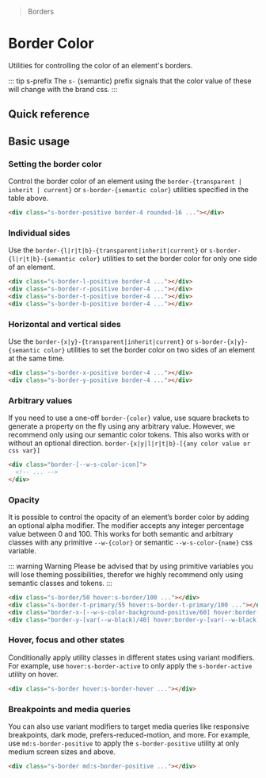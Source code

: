 > Borders

# Border Color

Utilities for controlling the color of an element's borders.

::: tip s-prefix
The `s-` (semantic) prefix signals that the color value of these will change with the brand css.
:::

## Quick reference

<theme-switcher />

<border-color-table />

## Basic usage

### Setting the border color
Control the border color of an element using the `border-{transparent | inherit | current}` or `s-border-{semantic color}` utilities specified in the table above.

<example-container>
  <div class="grid gap-16 justify-items-center">
    <div class="h-80 w-80 border-4 rounded-16 s-border-positive"></div>
  </div>
</example-container>

```html
<div class="s-border-positive border-4 rounded-16 ..."></div>
```

### Individual sides
Use the `border-{l|r|t|b}-{transparent|inherit|current}` or `s-border-{l|r|t|b}-{semantic color}` utilities to set the border color for only one side of an element.

<example-container>
  <div class="grid grid-cols-4 gap-16 justify-items-center">
    <div class="h-80 w-80 border-4 rounded-16 s-border-l-positive"></div>
    <div class="h-80 w-80 border-4 rounded-16 s-border-r-positive"></div>
    <div class="h-80 w-80 border-4 rounded-16 s-border-t-positive"></div>
    <div class="h-80 w-80 border-4 rounded-16 s-border-b-positive"></div>
  </div>
</example-container>

```html
<div class="s-border-l-positive border-4 ..."></div>
<div class="s-border-r-positive border-4 ..."></div>
<div class="s-border-t-positive border-4 ..."></div>
<div class="s-border-b-positive border-4 ..."></div>
```

### Horizontal and vertical sides
Use the `border-{x|y}-{transparent|inherit|current}` or `s-border-{x|y}-{semantic color}` utilities to set the border color on two sides of an element at the same time.

<example-container>
  <div class="grid grid-cols-2 gap-16 justify-items-center">
    <div class="h-80 w-80 border-4 rounded-16 s-border-x-positive"></div>
    <div class="h-80 w-80 border-4 rounded-16 s-border-y-positive"></div>
   </div>
</example-container>

```html
<div class="s-border-x-positive border-4 ..."></div>
<div class="s-border-y-positive border-4 ..."></div>
```

### Arbitrary values
If you need to use a one-off `border-{color}` value, use square brackets to generate a property on the fly using any arbitrary value.
However, we recommend only using our semantic color tokens.
This also works with or without an optional direction.
`border-{x|y|l|r|t|b}-[{any color value or css var}]`

```html
<div class="border-[--w-s-color-icon]">
  <!-- ... -->
</div>
```

### Opacity
It is possible to control the opacity of an element’s border color by adding an optional alpha modifier.
The modifier accepts any integer percentage value between 0 and 100.
This works for both semantic and arbitrary classes with any primitive `--w-{color}` or semantic `--w-s-color-{name}` css variable.

::: warning Warning
Please be advised that by using primitive variables you will lose theming possibilities, therefor we highly recommend only using semantic classes and tokens.
:::

<example-container class="bg-center bg-[url(/tech-docs/classes/50s-scientists.jpg)]">
  <div class="grid grid-cols-4 gap-16 justify-items-center">
    <div class="s-border/50 hover:s-border/100 h-80 w-80 border-8 rounded-16 s-bg/10 backdrop-blur-m transition-colors ease-in-out duration-700"></div>
    <div class="s-border-t-primary/55 hover:s-border-t-primary/100 h-80 w-80 border-t-8 rounded-16 s-bg/50 backdrop-blur-m transition-colors ease-in-out duration-700"></div>
    <div class="border-x-[--w-s-color-background-positive/60] hover:border-x-[--w-s-color-background-positive/100] h-80 w-80 border-x-8 rounded-16 s-bg/50 backdrop-blur-m transition-colors ease-in-out duration-700"></div>
    <div class="border-y-[var(--w-black)/40] hover:border-y-[var(--w-black)/100] h-80 w-80 border-y-8 rounded-16 s-bg/50 backdrop-blur-m transition-colors ease-in-out duration-700"></div>
  </div>
</example-container>

```html
<div class="s-border/50 hover:s-border/100 ..."></div>
<div class="s-border-t-primary/55 hover:s-border-t-primary/100 ..."></div>
<div class="border-x-[--w-s-color-background-positive/60] hover:border-x-[--w-s-color-background-positive/100] ..."></div>
<div class="border-y-[var(--w-black)/40] hover:border-y-[var(--w-black)/100] ..."></div>
```

### Hover, focus and other states
Conditionally apply utility classes in different states using variant modifiers.
For example, use `hover:s-border-active` to only apply the `s-border-active` utility on hover.

<example-container>
  <div class="grid gap-16 justify-items-center">
    <div class="h-80 w-80 border-4 rounded-16 s-border hover:s-border-hover"></div>
   </div>
</example-container>

```html
<div class="s-border hover:s-border-hover ..."></div>
```

### Breakpoints and media queries
You can also use variant modifiers to target media queries like responsive breakpoints, dark mode, prefers-reduced-motion, and more.
For example, use `md:s-border-positive` to apply the `s-border-positive` utility at only medium screen sizes and above.

<example-container>
  <div class="grid gap-16 justify-items-center">
    <div class="h-80 w-80 border-4 rounded-16 s-border md:s-border-positive"></div>
   </div>
</example-container>

```html
<div class="s-border md:s-border-positive ..."></div>
```
